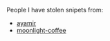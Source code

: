 People I have stolen snipets from:

- [ayamir](https://github.com/ayamir/dotfiles)
- [moonlight-coffee](https://github.com/moonlight-coffee/happypinky/tree/main/.config/polybar)
